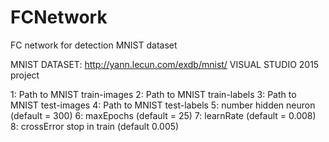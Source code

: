 # FCNetwork
FC network for detection MNIST dataset

MNIST DATASET: http://yann.lecun.com/exdb/mnist/
VISUAL STUDIO 2015 project

1: Path to MNIST train-images
2: Path to MNIST train-labels
3: Path to MNIST test-images
4: Path to MNIST test-labels
5: number hidden neuron (default = 300)
6: maxEpochs (default = 25)
7: learnRate (default = 0.008)
8: crossError stop in train (default 0.005)